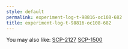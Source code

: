 ```yaml
---
style: default
permalink: experiment-log-t-98816-oc108-682
title: experiment-log-t-98816-oc108-682
---
```

You may also like:
[SCP-2127](http://scp-wiki.net/scp-2127)
[SCP-1500](http://scp-wiki.net/scp-1500)